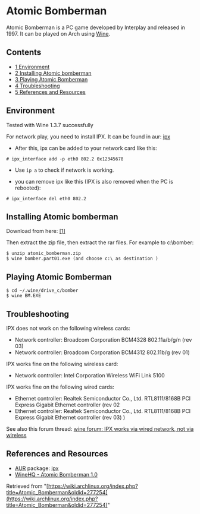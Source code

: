 # Atomic Bomberman

Atomic Bomberman is a PC game developed by Interplay and released in 1997\. It can be played on Arch using [Wine](/index.php/Wine "Wine").

## Contents

*   [1 Environment](#Environment)
*   [2 Installing Atomic bomberman](#Installing_Atomic_bomberman)
*   [3 Playing Atomic Bomberman](#Playing_Atomic_Bomberman)
*   [4 Troubleshooting](#Troubleshooting)
*   [5 References and Resources](#References_and_Resources)

## Environment

Tested with Wine 1.3.7 successfully

For network play, you need to install IPX. It can be found in aur: [ipx](https://aur.archlinux.org/packages/ipx/)

*   After this, ipx can be added to your network card like this:

```
# ipx_interface add -p eth0 802.2 0x12345678

```

*   Use `ip a` to check if network is working.

*   you can remove ipx like this (IPX is also removed when the PC is rebooted):

```
# ipx_interface del eth0 802.2

```

## Installing Atomic bomberman

Download from here: [[1]](http://www.dosgamesonline.com/index/game/650/Atomic_Bomberman.html)

Then extract the zip file, then extract the rar files. For example to c:\bomber:

```
$ unzip atomic_bomberman.zip 
$ wine bomber.part01.exe (and choose c:\ as destination )

```

## Playing Atomic Bomberman

```
$ cd ~/.wine/drive_c/bomber
$ wine BM.EXE

```

## Troubleshooting

IPX does not work on the following wireless cards:

*   Network controller: Broadcom Corporation BCM4328 802.11a/b/g/n (rev 03)
*   Network controller: Broadcom Corporation BCM4312 802.11b/g (rev 01)

IPX works fine on the following wireless card:

*   Network controller: Intel Corporation Wireless WiFi Link 5100

IPX works fine on the following wired cards:

*   Ethernet controller: Realtek Semiconductor Co., Ltd. RTL8111/8168B PCI Express Gigabit Ethernet controller (rev 02
*   Ethernet controller: Realtek Semiconductor Co., Ltd. RTL8111/8168B PCI Express Gigabit Ethernet controller (rev 03) )

See also this forum thread: [wine forum: IPX works via wired network, not via wireless](http://forum.winehq.org/viewtopic.php?t=10313)

## References and Resources

*   [AUR](/index.php/AUR "AUR") package: [ipx](https://aur.archlinux.org/packages/ipx/)
*   [WineHQ - Atomic Bomberman 1.0](http://appdb.winehq.org/objectManager.php?sClass=version&iId=4774&iTestingId=9967)

Retrieved from "[https://wiki.archlinux.org/index.php?title=Atomic_Bomberman&oldid=277254](https://wiki.archlinux.org/index.php?title=Atomic_Bomberman&oldid=277254)"